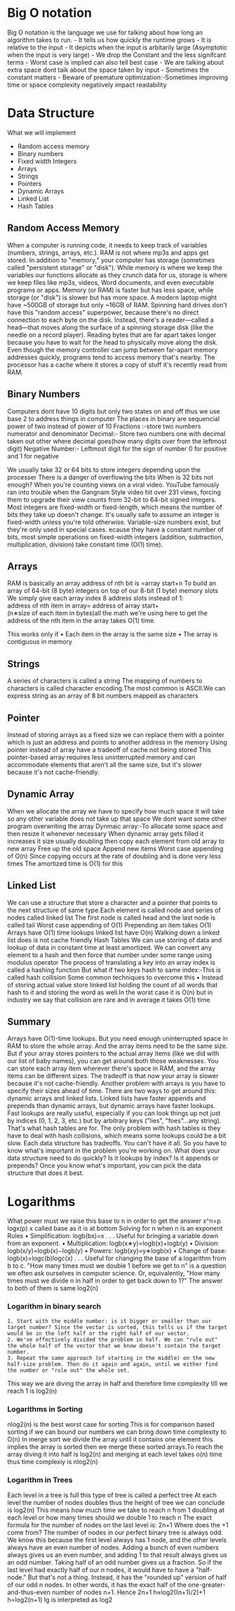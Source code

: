 # Big O notation
Big O notation is the language we use for talking about how long an algorithm takes to run.
    - It tells us how quickly the runtime grows
    - It is relative to the input
    - It depicts when the input is arbitarily large (Asymptotic when the input is very large)
    - We drop the Constant and the less signifcant terms
    - Worst case is implied can also tell best case 
    - We are talking about extra space dont talk about the space taken by input
    - Sometimes the constant matters
    - Beware of premature optimization:-Sometimes improving time or space complexity negatiively impact readability	
# Data Structure
What we will implement
   - Random access memory
   - Binary numbers
   - Fixed width Integers
   - Arrays
   - Strings
   - Pointers
   - Dynamic Arrays
   - Linked List
   - Hash Tables
## Random Access Memory
When a computer is running code, it needs to keep track of variables (numbers, strings, arrays, etc.). 
RAM is not where mp3s and apps get stored. In addition to "memory," your computer has storage (sometimes called "persistent storage" or "disk"). While memory is where we keep the variables our functions allocate as they crunch data for us, storage is where we keep files like mp3s, videos, Word documents, and even executable programs or apps. 
Memory (or RAM) is faster but has less space, while storage (or "disk") is slower but has more space. A modern laptop might have ~500GB of storage but only ~16GB of RAM. 
Spinning hard drives don't have this "random access" superpower, because there's no direct connection to each byte on the disk. Instead, there's a reader—called a head—that moves along the surface of a spinning storage disk (like the needle on a record player). Reading bytes that are far apart takes longer because you have to wait for the head to physically move along the disk. 
Even though the memory controller can jump between far-apart memory addresses quickly, programs tend to access memory that's nearby.
The processor has a cache where it stores a copy of stuff it's recently read from RAM. 


## Binary Numbers
Computers dont have 10 digits but only two states on and off thus we use base 2 to address things in computer
The places in binary are sequencial power of two instead of power of 10
Fractions :-store two numbers numerator and denominator
Decimal:- Store two numbers one with decimal taken out other where decimal goes(how many digits over from the leftmost digit)
Negative Number:- Leftmost digit for the sign of number 0 for positive and 1 for negative

We usually take 32 or 64 bits to store integers depending upon the processer 
There is a danger of overflowing the bits 
When is 32 bits not enough? When you're counting views on a viral video. YouTube famously ran into trouble when the Gangnam Style video hit over 231 views, forcing them to upgrade their view counts from 32-bit to 64-bit signed integers. 
Most integers are fixed-width or fixed-length, which means the number of bits they take up doesn't change. 
It's usually safe to assume an integer is fixed-width unless you're told otherwise. Variable-size numbers exist, but they're only used in special cases. 
ecause they have a constant number of bits, most simple operations on fixed-width integers (addition, subtraction, multiplication, division) take constant time (O(1) time). 

## Arrays
RAM is basically an array 
address of nth bit is =array start+n
To build an array of 64-bit (8 byte) integers on top of our 8-bit (1 byte) memory slots
We simply give each array index 8 address slots instead of 1: 
address of nth item in array= address of array start+(n∗size of each item in bytes)all the math we're using here to get the address of the nth item in the array takes O(1) time. 

This works only if
    • Each item in the array is the same size
    • The array is contiguous in memory
## Strings
A series of characters is called a string
The mapping of numbers to characters is called character encoding.The most common is ASCII.We can express string as an array of 8 bit numbers mapped as characters
## Pointer
Instead of storing arrays as a fixed size we can replace them with a pointer which is just an address and points to another address in the memory
Using pointer instead of array have a tradeoff of cache not being stored
This pointer-based array requires less uninterrupted memory and can accommodate elements that aren't all the same size, but it's slower because it's not cache-friendly. 
## Dynamic Array
When we allocate the array we have to specify how much space it will take so any other variable does not take up that space
We dont want some other program overwriting the array
Dynmaic array:-To allocate some space and then resize it whenever necessary
When dynamic array gets filled it increases it size usually doubling
then copy each element from old array to new array
Free up the old space
Append new items
Worst case appending of O(n)
Since copying occurs at the rate of doubling and is done very less times The amortized time is O(1) for this
## Linked List
We can use a structure that store a character and a pointer that points to the next structure of same type.Each element is called node and series of nodes called linked list
The first node is called head and the last node is called tail
Worst case appending of O(1)
Prepending an item takes O(1)
Arrays have O(1) time lookups linked list have O(n)
Walking down a linked list does is not cache friendly
Hash Tables
We can use storing of data and lookup of data in constant time at least amortized.
We can convert any element to a hash and then force that number under some range using modulus operator
The process of translating a key into an array index is called a hashing function
But what if two keys hash to same index:-This is called hash collision 
Some common techniques to overcome this 
    • Instead of storing actual value store linked list holding the count of all words that hash to it and storing the word as well.In the worst case it is O(n) but in industry we say that collision are rare and in average it takes O(1) time 
      
## Summary
Arrays have O(1)-time lookups. But you need enough uninterrupted space in RAM to store the whole array. And the array items need to be the same size. 
But if your array stores pointers to the actual array items (like we did with our list of baby names), you can get around both those weaknesses. You can store each array item wherever there's space in RAM, and the array items can be different sizes. The tradeoff is that now your array is slower because it's not cache-friendly. 
Another problem with arrays is you have to specify their sizes ahead of time. There are two ways to get around this: dynamic arrays and linked lists. Linked lists have faster appends and prepends than dynamic arrays, but dynamic arrays have faster lookups. 
Fast lookups are really useful, especially if you can look things up not just by indices (0, 1, 2, 3, etc.) but by arbitrary keys ("lies", "foes"...any string). That's what hash tables are for. The only problem with hash tables is they have to deal with hash collisions, which means some lookups could be a bit slow. 
Each data structure has tradeoffs. You can't have it all. 
So you have to know what's important in the problem you're working on. What does your data structure need to do quickly? Is it lookups by index? Is it appends or prepends? 
Once you know what's important, you can pick the data structure that does it best. 

# Logarithms
What power must we raise this base to n in order to get the answer
x^n=p
logx(p) x called base as it is at bottom
Solving for n when n is an exponent
Rules
    • Simplification: logb​(bx)=x . . . Useful for bringing a variable down from an exponent. 
    • Multiplication: logb​(x∗y)=logb​(x)+logb​(y) 
    • Division: logb​(x/y)=logb​(x)−logb​(y) 
    • Powers: logb​(xy)=y∗logb​(x) 
    • Change of base: logb​(x)=logc​(b)logc​(x)​ . . . Useful for changing the base of a logarithm from b to c. 
"How many times must we double 1 before we get to n" is a question we often ask ourselves in computer science. Or, equivalently, "How many times must we divide n in half in order to get back down to 1?" 
The answer to both of them is same log2(n)
### Logarithm in binary search
    1. Start with the middle number: is it bigger or smaller than our target number? Since the vector is sorted, this tells us if the target would be in the left half or the right half of our vector. 
    2. We've effectively divided the problem in half. We can "rule out" the whole half of the vector that we know doesn't contain the target number. 
    3. Repeat the same approach (of starting in the middle) on the new half-size problem. Then do it again and again, until we either find the number or "rule out" the whole set. 
This way we are diving the array in half and therefore time complexity till we reach 1 is log2(n)
### Logarithms in Sorting
nlog2(n) is the best worst case for sorting.This is for comparison based sorting if we can bound our numbers we can bring down time complexity to O(n)
In merge sort we divide the array until it contains one element this implies the array is sorted then we merge these sorted arrays.To reach the array diving it into half is log2(n) and merging at each level takes o(n) time thus time complexiy is nlog2(n)

### Logarithm in Trees
Each level in a tree is full this type of tree is called a perfect tree
At each level the number of nodes doubles thus the height of tree we can conclude is log2(n)
This means how much time we take to reach n from 1 doubling at each level or how many times should we double 1 to reach n
The exact formula for the number of nodes on the last level is: 
2n+1
Where does the +1 come from? 
The number of nodes in our perfect binary tree is always odd. We know this because the first level always has 1 node, and the other levels always have an even number of nodes. Adding a bunch of even numbers always gives us an even number, and adding 1 to that result always gives us an odd number. 
Taking half of an odd number gives us a fraction. So if the last level had exactly half of our n nodes, it would have to have a "half-node." But that's not a thing. 
Instead, it has the "rounded up" version of half of our odd n nodes. In other words, it has the exact half of the one-greater-and-thus-even number of nodes n+1. Hence 2n+1
h≈log2​((n+1​)/2)+1
h=log2(n+1)
lg is interpreted as log2
